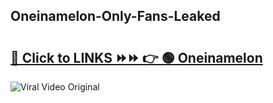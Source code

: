 
 ## Oneinamelon-Only-Fans-Leaked

# <h2><a href="https://clipsfans.com/Oneinamelon&ref=git">🔗 Click to LINKS ⏩⏩ 👉 🟢 Oneinamelon </a></h2>

<a href="https://clipsfans.com/Oneinamelon&ref=git" rel="nofollow" data-target="animated-image.originalLink"><img src="https://i.ibb.co.com/xMMVF88/686577567.gif" alt="Viral Video Original" style="max-width: 100%; display: inline-block;" data-target="animated-image.originalImage"></a>
